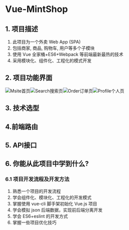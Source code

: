 # Vue-MintShop

## 1. 项目描述

1. 此项目为一个外卖 Web App (SPA) 
2. 包括商家, 商品, 购物车, 用户等多个子模块 
3. 使用 Vue 全家桶+ES6+Webpack 等前端最新最热的技术 
4. 采用模块化、组件化、工程化的模式开发 

## 2. 项目功能界面

![Msite首页](http://owoccema2.bkt.clouddn.com/Readme/MintShop/Msite.png)![Search搜索页](http://owoccema2.bkt.clouddn.com/Readme/MintShop/Search.png)![Order订单页](http://owoccema2.bkt.clouddn.com/Readme/MintShop/Order.png)![Profile个人页](http://owoccema2.bkt.clouddn.com/Readme/MintShop/Profile.png)

## 3. 技术选型

## 4.前端路由

## 5. API接口

## 6. 你能从此项目中学到什么? 

### 6.1 项目开发流程及开发方法 

1. 熟悉一个项目的开发流程
2. 学会组件化、模块化、工程化的开发模式 
3. 掌握使用 vue-cli 脚手架初始化 Vue.js 项目
4. 学会模拟 json 后端数据，实现前后端分离开发 
5. 学会 ES6+eslint 的开发方式 
6. 掌握一些项目优化技巧 

